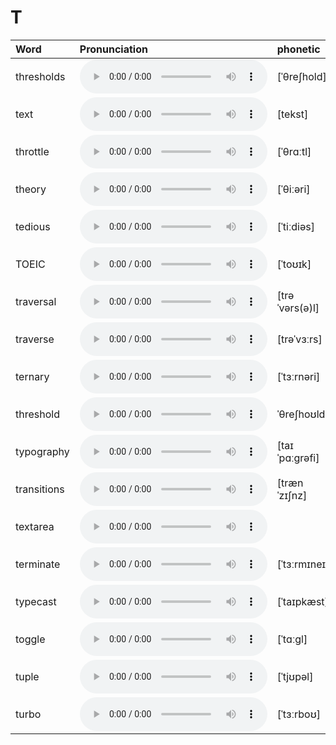 
# T

| Word  | Pronunciation | phonetic |
| :-- | :-- | :-- |
| thresholds | <audio src="/awesome-pronunciation/public/audio/thresholds.mp3" controls="controls" controlslist="nodownload"></audio> | [ˈθreʃhold] |
| text | <audio src="/awesome-pronunciation/public/audio/text.mp3" controls="controls" controlslist="nodownload"></audio> | [tekst] |
| throttle | <audio src="/awesome-pronunciation/public/audio/throttle.mp3" controls="controls" controlslist="nodownload"></audio> | [ˈθrɑːtl] |
| theory | <audio src="/awesome-pronunciation/public/audio/theory.mp3" controls="controls" controlslist="nodownload"></audio> | [ˈθiːəri] |
| tedious | <audio src="/awesome-pronunciation/public/audio/tedious.mp3" controls="controls" controlslist="nodownload"></audio> | [ˈtiːdiəs] |
| TOEIC | <audio src="/awesome-pronunciation/public/audio/TOEIC.mp3" controls="controls" controlslist="nodownload"></audio> | [ˈtoʊɪk] |
| traversal | <audio src="/awesome-pronunciation/public/audio/traversal.mp3" controls="controls" controlslist="nodownload"></audio> | [trəˈvərs(ə)l] |
| traverse | <audio src="/awesome-pronunciation/public/audio/traverse.mp3" controls="controls" controlslist="nodownload"></audio> | [trəˈvɜːrs] |
| ternary | <audio src="/awesome-pronunciation/public/audio/ternary.mp3" controls="controls" controlslist="nodownload"></audio> | [ˈtɜːrnəri] |
| threshold | <audio src="/awesome-pronunciation/public/audio/threshold.mp3" controls="controls" controlslist="nodownload"></audio> | ˈθreʃhoʊld |
| typography | <audio src="/awesome-pronunciation/public/audio/typography.mp3" controls="controls" controlslist="nodownload"></audio> | [taɪˈpɑːɡrəfi] |
| transitions | <audio src="/awesome-pronunciation/public/audio/transitions.mp3" controls="controls" controlslist="nodownload"></audio> | [trænˈzɪʃnz] |
| textarea | <audio src="/awesome-pronunciation/public/audio/textarea.mp3" controls="controls" controlslist="nodownload"></audio> |  |
| terminate | <audio src="/awesome-pronunciation/public/audio/terminate.mp3" controls="controls" controlslist="nodownload"></audio> | [ˈtɜːrmɪneɪt] |
| typecast | <audio src="/awesome-pronunciation/public/audio/typecast.mp3" controls="controls" controlslist="nodownload"></audio> | [ˈtaɪpkæst] |
| toggle | <audio src="/awesome-pronunciation/public/audio/toggle.mp3" controls="controls" controlslist="nodownload"></audio> | [ˈtɑːɡl] |
| tuple | <audio src="/awesome-pronunciation/public/audio/tuple.mp3" controls="controls" controlslist="nodownload"></audio> | [ˈtjʊpəl] |
| turbo | <audio src="/awesome-pronunciation/public/audio/turbo.mp3" controls="controls" controlslist="nodownload"></audio> | [ˈtɜːrboʊ] |
